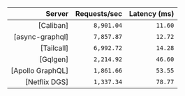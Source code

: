 <!-- PERFORMANCE_RESULTS_START -->

| Server | Requests/sec | Latency (ms) |
|--------:|--------------:|--------------:|
| [Caliban] | `8,901.04` | `11.60` |
| [async-graphql] | `7,857.87` | `12.72` |
| [Tailcall] | `6,992.72` | `14.28` |
| [Gqlgen] | `2,214.92` | `46.60` |
| [Apollo GraphQL] | `1,861.66` | `53.55` |
| [Netflix DGS] | `1,337.34` | `78.77` |

<!-- PERFORMANCE_RESULTS_END -->
